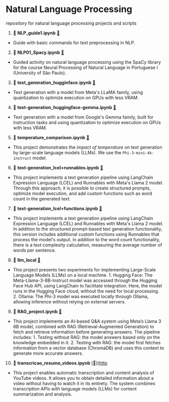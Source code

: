 # Natural Language Processing
repository for natural language processing projects and scripts

1. 📄 **NLP_guide1.ipynb** [🔗](https://github.com/thiagotims/nlp/blob/main/NLP_guide1.ipynb)
  - Guide with basic commands for text preprocessing in NLP.
2. 📄 **NLP01_Spacy.ipynb** [🔗](https://github.com/thiagotims/nlp/blob/main/NLP01_Spacy.ipynb)
  - Guided activity on natural language processing using the SpaCy library for the course Neural Processing of Natural Language in Portuguese I (University of São Paulo).
3. 📄 **text_generation_hugginface.ipynb** [🔗](https://github.com/thiagotims/nlp/blob/main/text_generation_hugginface.ipynb)
  - Text generation with a model from Meta's LLaMA family, using quantization to optimize execution on GPUs with less VRAM.
4. 📄 **text-generation_huggingface-gemma.ipynb** [🔗](https://github.com/thiagotims/nlp/blob/main/text-generation_huggingface_gemma.ipynb)
  - Text generation with a model from Google's Gemma family, built for instruction tasks and using quantization to optimize execution on GPUs with less VRAM.
5. 📄 **temperature_comparison.ipynb** [🔗](https://github.com/thiagotims/nlp/blob/main/temperature_comparison.ipynb)
  - This project demonstrates the *impact of temperature* on text generation by large-scale language models (LLMs). We use the `Phi-3-mini-4k-instruct` model.
6.  📄 **text-generation_lcel+runnables.ipynb** [🔗](https://github.com/thiagotims/nlp/blob/main/text_generation_lcel%2Brunnables.ipynb)
  - This project implements a text generation pipeline using LangChain Expression Language (LCEL) and Runnables with Meta's Llama 2 model. Through this approach, it is possible to create structured prompts, optimize model execution, and add custom functions such as word count in the generated text.
7.  📄 **text-generation_lcel+functions.ipynb** [🔗](https://github.com/thiagotims/nlp/blob/main/text_generation_lcel%2Bfunctions.ipynb)
  - This project implements a text generation pipeline using LangChain Expression Language (LCEL) and Runnables with Meta's Llama 2 model. In addition to the structured prompt-based text generation functionality, this version includes additional custom functions using Runnables that process the model's output. In addition to the word count functionality, there is a text complexity calculation, measuring the average number of words per sentence.
8. 📁 **llm_local** [🔗](https://github.com/thiagotims/nlp/tree/main/llm_local)
  - This project presents two experiments for implementing Large-Scale Language Models (LLMs) on a local machine. 1. Hugging Face: The Meta-Llama-3-8B-Instruct model was accessed through the Hugging Face Hub API, using LangChain to facilitate integration. Here, the model runs in the Hugging Face cloud, without the need for local processing. 2. Ollama: The Phi-3 model was executed locally through Ollama, allowing inference without relying on external servers.
9. 📄 **RAG_project.ipynb**  [🔗](https://github.com/thiagotims/nlp/blob/main/RAG_project.ipynb)
  - This project implements an AI-based Q&A system using Meta’s Llama 3 8B model, combined with RAG (Retrieval-Augmented Generation) to fetch and retrieve information before generating answers. The pipeline includes: 1. Testing without RAG: the model answers based only on the knowledge embedded in it. 2. Testing with RAG: the model first fetches information from a vector database (ChromaDB) and uses this context to generate more accurate answers.
10. 📄 **transcricao_resumo_videos.ipynb**  [🔗]([http](https://github.com/thiagotims/nlp/blob/main/transcricao_resumo_videos.ipynb)
  - This project enables automatic transcription and content analysis of YouTube videos. It allows you to obtain detailed information about a video without having to watch it in its entirety. The system combines transcription APIs with language models (LLMs) for content summarization and analysis.
